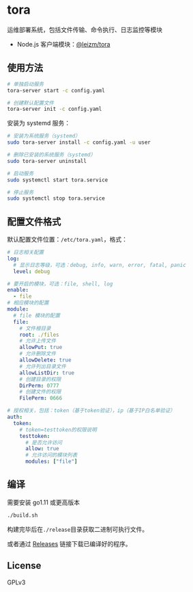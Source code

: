 # tora

运维部署系统，包括文件传输、命令执行、日志监控等模块

- Node.js 客户端模块：[@leizm/tora](https://github.com/leizongmin/tora-nodejs)

## 使用方法

```bash
# 单独启动服务
tora-server start -c config.yaml

# 创建默认配置文件
tora-server init -c config.yaml
```

安装为 systemd 服务：

```bash
# 安装为系统服务（systemd）
sudo tora-server install -c config.yaml -u user

# 删除已安装的系统服务（systemd）
sudo tora-server uninstall

# 启动服务
sudo systemctl start tora.service

# 停止服务
sudo systemctl stop tora.service
```

## 配置文件格式

默认配置文件位置：`/etc/tora.yaml`，格式：

```yaml
# 日志相关配置
log:
  # 显示日志等级，可选：debug, info, warn, error, fatal, panic
  level: debug

# 要开启的模块，可选：file, shell, log
enable:
  - file
# 相应模块的配置
module:
  # file 模块的配置
  file:
    # 文件根目录
    root: ./files
    # 允许上传文件
    allowPut: true
    # 允许删除文件
    allowDelete: true
    # 允许列出目录文件
    allowListDir: true
    # 创建目录的权限
    DirPerm: 0777
    # 创建文件的权限
    FilePerm: 0666

# 授权相关，包括：token（基于token验证），ip（基于IP白名单验证）
auth:
  token:
    # token=testtoken的权限说明
    testtoken:
      # 是否允许访问
      allow: true
      # 允许访问的模块列表
      modules: ["file"]
```

## 编译

需要安装 go1.11 或更高版本

```bash
./build.sh
```

构建完毕后在`./release`目录获取二进制可执行文件。

或者通过 [Releases](https://github.com/leizongmin/tora/releases) 链接下载已编译好的程序。


## License

GPLv3
